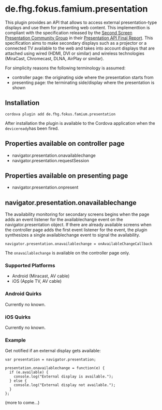 <!---
/*
 * Copyright 2014 Fraunhofer FOKUS
 *
 * Licensed under the Apache License, Version 2.0 (the "License");
 * you may not use this file except in compliance with the License.
 * You may obtain a copy of the License at
 *
 *     http://www.apache.org/licenses/LICENSE-2.0
 *
 * Unless required by applicable law or agreed to in writing, software
 * distributed under the License is distributed on an "AS IS" BASIS,
 * WITHOUT WARRANTIES OR CONDITIONS OF ANY KIND, either express or implied.
 * See the License for the specific language governing permissions and
 * limitations under the License.
 *
 * AUTHORS: Louay Bassbouss <louay.bassbouss@fokus.fraunhofer.de>
 *          Martin Lasak <martin.lasak@fokus.fraunhofer.de>
 */
-->

# de.fhg.fokus.famium.presentation

This plugin provides an API that allows to access external presentation-type
displays and use them for presenting web content. This implementtion is
compliant with the specification released by the
[Second Screen Presentation Community Group](http://www.w3.org/community/webscreens/)
in their
[Presentation API Final Report](http://www.w3.org/2014/secondscreen/presentation-api/20140721/).
This specification aims to make secondary displays such as a projector
or a connected TV available to the web and takes into account displays that
are attached using wired (HDMI, DVI or similar) and
wireless technologies (MiraCast, Chromecast, DLNA, AirPlay or similar).

For simplicity reasons the following terminology is assumed:

* controller page: the originating side where the presentation starts from
* presenting page: the terminating side/display where the presentation is shown

## Installation

    cordova plugin add de.fhg.fokus.famium.presentation

After installation the plugin is available to the Cordova application
when the ```deviceready```has been fired.

## Properties available on controller page

- navigator.presentation.onavailablechange
- navigator.presentation.requestSession

## Properties available on presenting page

- navigator.presentation.onpresent

## navigator.presentation.onavailablechange

The availability monitoring for secondary screens begins when the page adds an event listener for the availablechange event on the navigator.presentation object. If there are already available screens when the controller page adds the first event listener for the event, the plugin synthesizes a single availablechange event to signal the availability.

    navigator.presentation.onavailablechange = onAvailableChangeCallback

The ```onavailablechange``` is available on the controller page only.

### Supported Platforms

- Android (Miracast, AV cable)
- iOS (Apple TV, AV cable)

### Android Quirks

Currently no known.

### iOS Quirks

Currently no known.

### Example

Get notified if an external display gets available:

    var presentation = navigator.presentation;

    presentation.onavailablechange = function(e) {
      if (e.available) {
        console.log("External display is available.");
      } else {
        console.log("External display not available.");
      }
    };


(more to come...)

